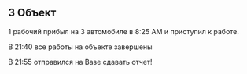 ## 3 Объект

1 рабочий прибыл на 3 автомобиле в 8:25 AM и приступил к работе.

В 21:40 все работы на объекте завершены

В 21:55 отправился на Base сдавать отчет!